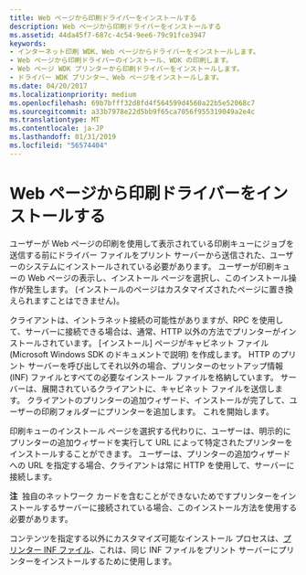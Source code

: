 ```yaml
---
title: Web ページから印刷ドライバーをインストールする
description: Web ページから印刷ドライバーをインストールする
ms.assetid: 44da45f7-687c-4c54-9ee6-79c91fce3947
keywords:
- インターネット印刷 WDK、Web ページからドライバーをインストールします。
- Web ページから印刷ドライバーのインストール、WDK の印刷します。
- Web ページ WDK プリンターから印刷ドライバーをインストールします。
- ドライバー WDK プリンター、Web ページをインストールします。
ms.date: 04/20/2017
ms.localizationpriority: medium
ms.openlocfilehash: 69b7bfff32d8fd4f564599d4560a22b5e52068c7
ms.sourcegitcommit: a33b7978e22d5bb9f65ca7056f955319049a2e4c
ms.translationtype: MT
ms.contentlocale: ja-JP
ms.lasthandoff: 01/31/2019
ms.locfileid: "56574404"
---
```

# <a name="installing-print-drivers-from-a-web-page"></a>Web ページから印刷ドライバーをインストールする





ユーザーが Web ページの印刷を使用して表示されている印刷キューにジョブを送信する前にドライバー ファイルをプリント サーバーから送信された、ユーザーのシステムにインストールされている必要があります。 ユーザーが印刷キューの Web ページの表示し、インストール ページを選択し、このインストール操作が発生します。 (インストールのページはカスタマイズされたページに置き換えられますことはできません)。

クライアントは、イントラネット接続の可能性がありますが、RPC を使用して、サーバーに接続できる場合は、通常、HTTP 以外の方法でプリンターがインストールされています。 [インストール] ページがキャビネット ファイル (Microsoft Windows SDK のドキュメントで説明) を作成します。 HTTP のプリント サーバーを呼び出してそれ以外の場合、プリンターのセットアップ情報 (INF) ファイルとすべての必要なインストール ファイルを格納しています。 サーバーは、展開されているクライアントに、キャビネット ファイルを送信します。 クライアントのプリンターの追加ウィザード、インストールが完了して、ユーザーの印刷フォルダーにプリンターを追加します。 これを開始します。

印刷キューのインストール ページを選択する代わりに、ユーザーは、明示的にプリンターの追加ウィザードを実行して URL によって特定されたプリンターをインストールすることができます。 ユーザーは、プリンターの追加ウィザードへの URL を指定する場合、クライアントは常に HTTP を使用して、サーバーに接続します。

**注**  独自のネットワーク カードを含むことができないためですプリンターをインストールするサーバーに接続されている場合、このインストール方法を使用する必要があります。

 

コンテンツを指定する以外にカスタマイズ可能なインストール プロセスは、[プリンター INF ファイル](printer-inf-files.md)、これは、同じ INF ファイルをプリント サーバーにプリンターをインストールするために使用します。

 

 




